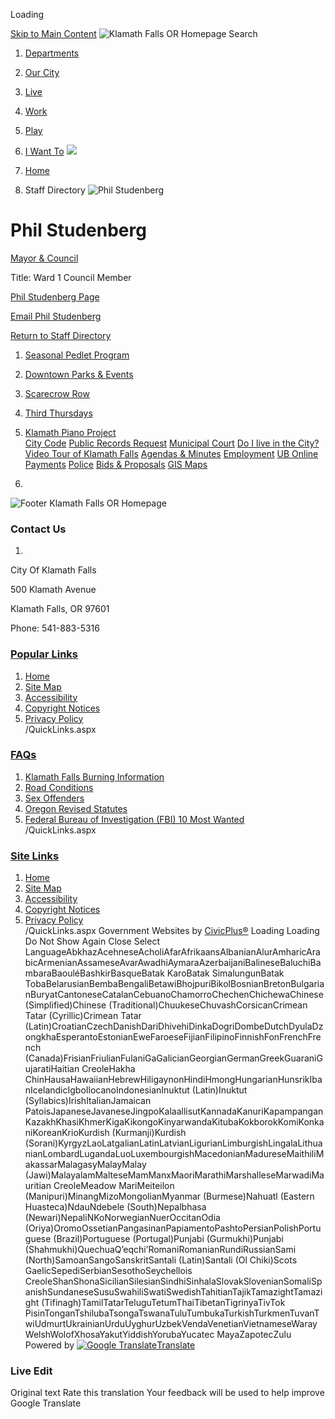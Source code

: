  

Loading

  [Skip to Main Content](https://www.klamathfalls.city/directory.aspx?EID=39/)   ![Klamath Falls OR Homepage](images/8c9068529b9816ae92a216c52ee29cf7d647e8ff4c6e17f605ad5da2d205be41.png)  Search 

 1.  [Departments](https://www.klamathfalls.city/149/Departments) 
 1.  [Our City](https://www.klamathfalls.city/27/Our-City) 
 1.  [Live](https://www.klamathfalls.city/101/Live) 
 1.  [Work](https://www.klamathfalls.city/35/Work) 
 1.  [Play](https://www.klamathfalls.city/31/Play) 
 1.  [I Want To](https://www.klamathfalls.city/9/I-Want-To) 
  ![](images/a1fb063c480f6d81fcf67b350854921192ea0535f2e4ec5b29cda93f4e611667.jpg)  

 1.  [Home](https://www.klamathfalls.city/) 
 1. Staff Directory
  ![Phil Studenberg](images/9952986488b44e6465fe6bb08359bd94d0e57797fc2921f8ee3f604ae865c965.jpg)  

# Phil Studenberg

   [Mayor & Council](https://www.klamathfalls.city/Directory.aspx?DID=20) 

Title: Ward 1 Council Member

 [Phil Studenberg Page](https://www.klamathfalls.city/222/Phil-Studenberg) 

 [Email Phil Studenberg](mailto:pstudenberg@klamathfalls.city)  

 [Return to Staff Directory](https://www.klamathfalls.city/Directory.aspx) 

 1.   [Seasonal Pedlet Program](https://www.klamathfalls.city/415/Seasonal-Pedlet-Program-City-of-Klamath-)  
 1.   [Downtown Parks & Events](https://www.downtownklamathfalls.org/parksandevents.html)  
 1.   [Scarecrow Row](https://www.klamathfalls.city/459/Scarecrow-Row)  
 1.   [Third Thursdays](https://www.downtownklamathfalls.org/thirdthursday.html)  
 1.   [Klamath Piano Project](https://www.downtownklamathfalls.org/klamathpianoproject.html)  
  [City Code](https://ecode360.com/KL4949)   [Public Records Request](https://cityofklamathfallsor.nextrequest.com/)   [Municipal Court](https://www.klamathfalls.city/216/Municipal-Court)   [Do I live in the City?](https://maps.cityofkfalls.com/portal/apps/experiencebuilder/experience/?id=77dbe726a13945bdb693c6f9f923580a)   [Video Tour of Klamath Falls](https://www.elocallink.tv/m/v/Redesign4/?pid=w7w1p4Q7x41&fp=orklam23_wel_rev_iwd)   [Agendas & Minutes](https://go.boarddocs.com/or/cokf/Board.nsf/Public)   [Employment](https://www.klamathfalls.city/204/Employment-Opportunities)   [UB Online Payments](https://www.online-billpay.com/?companyname=KLAMATH_FALLS)   [Police](https://www.klamathfalls.city/236/Police)   [Bids & Proposals](https://www.bidexpress.com/businesses/72070/home)   [GIS Maps](https://www.klamathfalls.city/371/GIS-Maps)  

 1.    

 ![Footer Klamath Falls OR Homepage](images/a4264ba886a657f6d535566b2b9a1955eb54fcc241bee487573d74c7288f7441.png)    

### Contact Us

 1.    

City Of Klamath Falls   

500 Klamath Avenue   

Klamath Falls, OR 97601   

Phone: 541-883-5316   

###  [Popular Links](https://www.klamathfalls.city/QuickLinks.aspx?CID=15) 

 1.  [Home](https://www.klamathfalls.city/)  
 1.  [Site Map](https://www.klamathfalls.city/sitemap)  
 1.  [Accessibility](https://www.klamathfalls.city/accessibility)  
 1.  [Copyright Notices](https://www.klamathfalls.city/site/copyright)  
 1.  [Privacy Policy](https://www.klamathfalls.city/privacy)  
 /QuickLinks.aspx 

###  [FAQs](https://www.klamathfalls.city/QuickLinks.aspx?CID=30) 

 1.  [Klamath Falls Burning Information](https://www.klamathcounty.org/383/Air-Quality)  
 1.  [Road Conditions](https://www.tripcheck.com/Pages/Road-Conditions?curRegion=7&mainNav=RoadConditions)  
 1.  [Sex Offenders](https://sexoffenders.oregon.gov/ConditionsOfUse)  
 1.  [Oregon Revised Statutes](https://www.oregonlegislature.gov/bills_laws/Pages/ORS.aspx)  
 1.  [Federal Bureau of Investigation (FBI) 10 Most Wanted](https://www.fbi.gov/wanted/topten)  
 /QuickLinks.aspx 

###  [Site Links](https://www.klamathfalls.city/QuickLinks.aspx?CID=15) 

 1.  [Home](https://www.klamathfalls.city/)  
 1.  [Site Map](https://www.klamathfalls.city/sitemap)  
 1.  [Accessibility](https://www.klamathfalls.city/accessibility)  
 1.  [Copyright Notices](https://www.klamathfalls.city/site/copyright)  
 1.  [Privacy Policy](https://www.klamathfalls.city/privacy)  
 /QuickLinks.aspx Government Websites by [CivicPlus®](https://connect.civicplus.com/referral)  Loading Loading Do Not Show Again Close Select LanguageAbkhazAcehneseAcholiAfarAfrikaansAlbanianAlurAmharicArabicArmenianAssameseAvarAwadhiAymaraAzerbaijaniBalineseBaluchiBambaraBaouléBashkirBasqueBatak KaroBatak SimalungunBatak TobaBelarusianBembaBengaliBetawiBhojpuriBikolBosnianBretonBulgarianBuryatCantoneseCatalanCebuanoChamorroChechenChichewaChinese (Simplified)Chinese (Traditional)ChuukeseChuvashCorsicanCrimean Tatar (Cyrillic)Crimean Tatar (Latin)CroatianCzechDanishDariDhivehiDinkaDogriDombeDutchDyulaDzongkhaEsperantoEstonianEweFaroeseFijianFilipinoFinnishFonFrenchFrench (Canada)FrisianFriulianFulaniGaGalicianGeorgianGermanGreekGuaraniGujaratiHaitian CreoleHakha ChinHausaHawaiianHebrewHiligaynonHindiHmongHungarianHunsrikIbanIcelandicIgboIlocanoIndonesianInuktut (Latin)Inuktut (Syllabics)IrishItalianJamaican PatoisJapaneseJavaneseJingpoKalaallisutKannadaKanuriKapampanganKazakhKhasiKhmerKigaKikongoKinyarwandaKitubaKokborokKomiKonkaniKoreanKrioKurdish (Kurmanji)Kurdish (Sorani)KyrgyzLaoLatgalianLatinLatvianLigurianLimburgishLingalaLithuanianLombardLugandaLuoLuxembourgishMacedonianMadureseMaithiliMakassarMalagasyMalayMalay (Jawi)MalayalamMalteseMamManxMaoriMarathiMarshalleseMarwadiMauritian CreoleMeadow MariMeiteilon (Manipuri)MinangMizoMongolianMyanmar (Burmese)Nahuatl (Eastern Huasteca)NdauNdebele (South)Nepalbhasa (Newari)NepaliNKoNorwegianNuerOccitanOdia (Oriya)OromoOssetianPangasinanPapiamentoPashtoPersianPolishPortuguese (Brazil)Portuguese (Portugal)Punjabi (Gurmukhi)Punjabi (Shahmukhi)QuechuaQʼeqchiʼRomaniRomanianRundiRussianSami (North)SamoanSangoSanskritSantali (Latin)Santali (Ol Chiki)Scots GaelicSepediSerbianSesothoSeychellois CreoleShanShonaSicilianSilesianSindhiSinhalaSlovakSlovenianSomaliSpanishSundaneseSusuSwahiliSwatiSwedishTahitianTajikTamazightTamazight (Tifinagh)TamilTatarTeluguTetumThaiTibetanTigrinyaTivTok PisinTonganTshilubaTsongaTswanaTuluTumbukaTurkishTurkmenTuvanTwiUdmurtUkrainianUrduUyghurUzbekVendaVenetianVietnameseWarayWelshWolofXhosaYakutYiddishYorubaYucatec MayaZapotecZulu Powered by  [![Google Translate](images/3f3f3a8d0882c4edd13c1755632554f3042dd0f45af91da1e753b94d76c2513f.png)Translate](https://translate.google.com/)  

### Live Edit

 Original text Rate this translation Your feedback will be used to help improve Google Translate 